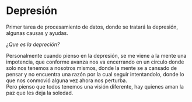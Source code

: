 # **Depresión**
Primer tarea de procesamiento de datos, donde se tratará la depresión, algunas causas y ayudas.

*¿Que es la depreción?*

Personalmente cuando pienso en la depresión, se me viene a la mente una impotencia, que conforme avanza nos va encerrando en un circulo donde solo nos tenemos a nosotros mismos, donde la mente se a cansado de pensar y no encuentra una razón por la cual seguir intentandolo, donde lo que nos conmovió alguna vez ahora nos perturba.<br> Pero pienso que todos tenemos una visión diferente, hay quienes aman la paz que les deja la soledad.
